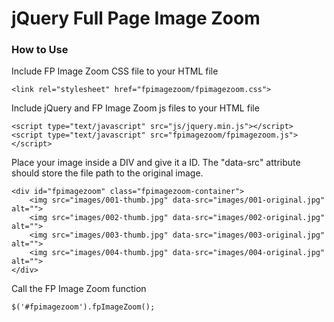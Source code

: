 jQuery Full Page Image Zoom
===============================
### How to Use
Include FP Image Zoom CSS file to your HTML file
```
<link rel="stylesheet" href="fpimagezoom/fpimagezoom.css">
```

Include jQuery and FP Image Zoom js files to your HTML file
```
<script type="text/javascript" src="js/jquery.min.js"></script>
<script type="text/javascript" src="fpimagezoom/fpimagezoom.js"></script>
```

Place your image inside a DIV and give it a ID. The "data-src" attribute should store the file path to the original image.
```
<div id="fpimagezoom" class="fpimagezoom-container">
    <img src="images/001-thumb.jpg" data-src="images/001-original.jpg" alt="">
    <img src="images/002-thumb.jpg" data-src="images/002-original.jpg" alt="">
    <img src="images/003-thumb.jpg" data-src="images/003-original.jpg" alt="">
    <img src="images/004-thumb.jpg" data-src="images/004-original.jpg" alt="">
</div>
```

Call the FP Image Zoom function
```
$('#fpimagezoom').fpImageZoom();
```